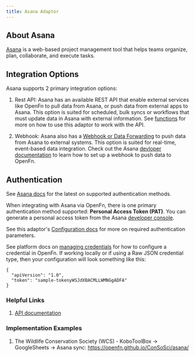 ```yaml
---
title: Asana Adaptor
---
```


## About Asana

[Asana](https://app.asana.com/) is a web-based project management tool that helps teams organize, plan, collaborate, and execute tasks. 

## Integration Options

Asana supports 2 primary integration options:

1. Rest API: Asana has an available REST API that enable external services like OpenFn to pull data from Asana, or push data from external apps to Asana. This option is suited for scheduled, bulk syncs or workflows that must update data in Asana with external information. See [functions](/adaptors/packages/asana-docs) for more on how to use this adaptor to work with the API.

2. Webhook: Asana also has a [Webhook or Data Forwarding](https://developers.asana.com/docs/webhooks-guide) to push data from Asana to external systems. This option is suited for real-time, event-based data integration. Check out the Asana [devloper documentation](/adaptors/packages/asana-docs) to learn how to set up a webhook to push data to OpenFn.

## Authentication

See [Asana docs](https://developers.asana.com/docs/authentication) for the latest on supported authentication methods. 

When integrating with Asana via OpenFn, there is one primary authentication method supported: **Personal Access Token (PAT)**. You can generate a personal access token from the Asana [developer console](https://developers.asana.com/docs/personal-access-token).

See this adaptor's [Configuration docs](/adaptors/packages/asana-configuration-schema) for more on required authentication parameters.

See platform docs on [managing credentials](/documentation/manage-projects/manage-credentials) for how to configure a credential in OpenFn. If working locally or if using a Raw JSON credential type, then your configuration will look something like this:

```
{
  "apiVersion": "1.0",
  "token": "sample-tokenyWSJdXBACMLLWMNGgADFA"
}
```

### Helpful Links

1. [API documentation](https://developers.asana.com/docs/overview)

### Implementation Examples

1. The Wildlife Conservation Society (WCS) - KoboToolBox -> GoogleSheets -> Asana sync: https://openfn.github.io/ConSoSci/asana/




